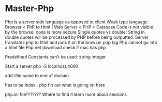 # Master-Php
<!-- Hypertext Preprocessor -->
Php is a server side language as opposed to client
Weak type language
Browser < PhP to Html | Web Server < PHP > Database 
Code is not visible by the browse, code is more secure
Single quotes vs double: String in double quotes will be processed by PHP before being outputted.
Server translates php to html and puts it on the browser
php tag <?php ?> 
Php cannot go into a html file
Php.net download
check if mac has php

Predefined Constants can't be used:
string
integer

Start a server
php -S localhost:4000

add /file name to end of domain

has to be index . php
fin out what is going on here

php.ini file??????? Where to find it
learn more about sessions